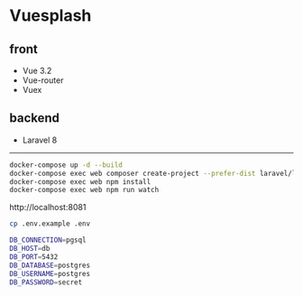 # Vuesplash

## front

- Vue 3.2
- Vue-router
- Vuex

## backend

- Laravel 8

---

```bash
docker-compose up -d --build
docker-compose exec web composer create-project --prefer-dist laravel/laravel .
docker-compose exec web npm install
docker-compose exec web npm run watch
```

http://localhost:8081

```bash
cp .env.example .env
```

```bash
DB_CONNECTION=pgsql
DB_HOST=db
DB_PORT=5432
DB_DATABASE=postgres
DB_USERNAME=postgres
DB_PASSWORD=secret
```
